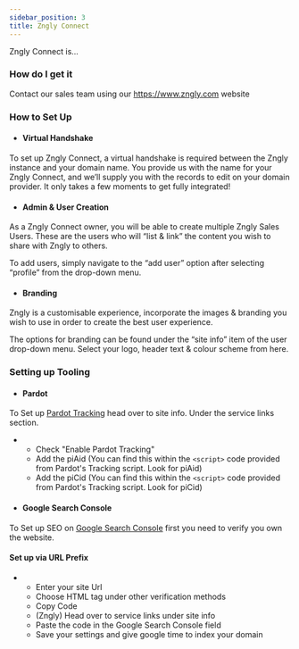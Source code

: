 ```yaml
---
sidebar_position: 3
title: Zngly Connect
---
```


Zngly Connect is...

### How do I get it

Contact our sales team using our https://www.zngly.com website

### How to Set Up

- #### Virtual Handshake

To set up Zngly Connect, a virtual handshake is required between the Zngly instance and your domain name. 
You provide us with the name for your Zngly Connect, and we’ll supply you with the records to edit on your domain provider. 
It only takes a few moments to get fully integrated!

- #### Admin & User Creation

As a Zngly Connect owner, you will be able to create multiple Zngly Sales Users. These are the users who will “list & link” the content you wish to share with Zngly to others.

To add users, simply navigate to the “add user” option after selecting “profile” from the drop-down menu. 

- #### Branding

Zngly is a customisable experience, incorporate the images & branding you wish to use in order to create the best user experience.

The options for branding can be found under the “site info” item of the user drop-down menu. Select your logo, header text & colour scheme from here. 

### Setting up Tooling

- #### Pardot

To Set up [Pardot Tracking](https://help.salesforce.com/s/articleView?id=sf.pardot_implement_tracking_code.htm&type=5) head over to site info. Under the service links section. 

- - Check "Enable Pardot Tracking"
  - Add the piAid (You can find this within the ```<script>``` code provided from Pardot's Tracking script. Look for piAid)
  - Add the piCid (You can find this within the ```<script>``` code provided from Pardot's Tracking script. Look for piCid)

- #### Google Search Console

To Set up SEO on [Google Search Console](https://search.google.com/search-console) first you need to verify you own the website.

#### Set up via URL Prefix
- - Enter your site Url
  - Choose HTML tag under other verification methods
  - Copy Code
  - (Zngly) Head over to service links under site info 
  - Paste the code in the Google Search Console field
  - Save your settings and give google time to index your domain
